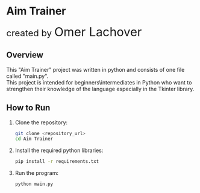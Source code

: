 # Aim Trainer
<font size="5">created by </font> <font size="6"> Omer Lachover </font>


## Overview

This "Aim Trainer" project was written in python and consists of one file
called "main.py".<br>
This project is intended for beginners\intermediates in Python who want to
strengthen their knowledge of the language especially in the Tkinter 
library.


## How to Run

1. Clone the repository:

   ```bash
   git clone <repository_url>
   cd Aim Trainer
   ```

2. Install the required python libraries:

   ```bash
   pip install -r requirements.txt
   ```
3. Run the program:
    ```bash
    python main.py
    ```


